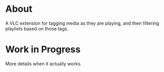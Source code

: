 About
=====

A VLC extension for tagging media as they are playing, and then filtering
playlists based on those tags.

Work in Progress
================

More details when it actually works.

